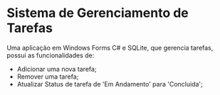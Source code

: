 # Sistema de Gerenciamento de Tarefas
Uma aplicação em Windows Forms C# e SQLite, que gerencia tarefas, possui as funcionalidades de:
 - Adicionar uma nova tarefa;
 - Remover uma tarefa;
 - Atualizar Status de tarefa de 'Em Andamento' para 'Concluida';
 
